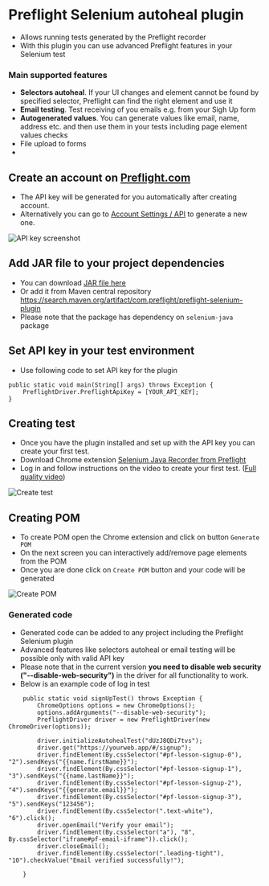 # Preflight Selenium autoheal plugin 
- Allows running tests generated by the Preflight recorder
- With this plugin you can use advanced Preflight features in your Selenium test
### Main supported features
- **Selectors autoheal**. If your UI changes and element cannot be found by specified selector, Preflight can find the right element and use it
- **Email testing**. Test receiving of you emails e.g. from your Sigh Up form
- **Autogenerated values**. You can generate values like email, name, address etc. and then use them in your tests including page element values checks
- File upload to forms
- 

## Create an account on [Preflight.com](https://app.preflight.com/get-started?afmc=cypressPlugin)
- The API key will be generated for you automatically after creating account.
- Alternatively you can go to [Account Settings / API](https://app.preflight.com/account/api) to generate a new one.

![API key screenshot](https://user-images.githubusercontent.com/17752807/173562411-cbadcf91-068e-45f1-a7ef-0415e55c69eb.png)

## Add JAR file to your project dependencies
- You can download [JAR file here](https://github.com/Preflight-HQ/PreflightSeleniumJavaPlugin/raw/main/build/libs/PreflightSeleniumJavaAutohealPlugin.jar)
- Or add it from Maven central repository https://search.maven.org/artifact/com.preflight/preflight-selenium-plugin
- Please note that the package has dependency on `selenium-java` package 

## Set API key in your test environment
- Use following code to set API key for the plugin   
```
public static void main(String[] args) throws Exception {
    PreflightDriver.PreflightApiKey = [YOUR_API_KEY];
}
```

## Creating test
- Once you have the plugin installed and set up with the API key you can create your first test.
- Download Chrome extension [Selenium Java Recorder from Preflight](https://chrome.google.com/webstore/detail/selenium-java-recorder-fr/jdlnooljpbijcnlgocdegmibdlnkljde?hl=en-US)
- Log in and follow instructions on the video to create your first test. ([Full quality video](https://www.loom.com/share/6cb9f1566a7e41ac9bf1744a5d6b569a))

<img src="https://preflightuploads.blob.core.windows.net/uploads/PreflightSeleniumCodeGenerator.gif" alt="Create test">

## Creating POM
- To create POM open the Chrome extension and click on button `Generate POM` 
- On the next screen you can interactively add/remove page elements from the POM
- Once you are done click on `Create POM` button and your code will be generated

<img src="https://preflightuploads.blob.core.windows.net/uploads/JavaSeleniumPOM.gif" alt="Create POM">

### Generated code
- Generated code can be added to any project including the Preflight Selenium plugin
- Advanced features like selectors autoheal or email testing will be possible only with valid API key
- Please note that in the current version **you need to disable web security ("--disable-web-security")** in the driver for all functionality to work.
- Below is an example code of log in test
```
    public static void signUpTest() throws Exception {
        ChromeOptions options = new ChromeOptions();
        options.addArguments("--disable-web-security");
        PreflightDriver driver = new PreflightDriver(new ChromeDriver(options));
        
        driver.initializeAutohealTest("dUzJ8QDi7tvs");
        driver.get("https://yourweb.app/#/signup");
        driver.findElement(By.cssSelector("#pf-lesson-signup-0"), "2").sendKeys("{{name.firstName}}");
        driver.findElement(By.cssSelector("#pf-lesson-signup-1"), "3").sendKeys("{{name.lastName}}");
        driver.findElement(By.cssSelector("#pf-lesson-signup-2"), "4").sendKeys("{{generate.email}}");
        driver.findElement(By.cssSelector("#pf-lesson-signup-3"), "5").sendKeys("123456");
        driver.findElement(By.cssSelector(".text-white"), "6").click();
        driver.openEmail("Verify your email");
        driver.findElement(By.cssSelector("a"), "8", By.cssSelector("iframe#pf-email-iframe")).click();
        driver.closeEmail();
        driver.findElement(By.cssSelector(".leading-tight"), "10").checkValue("Email verified successfully!");

    }
```
